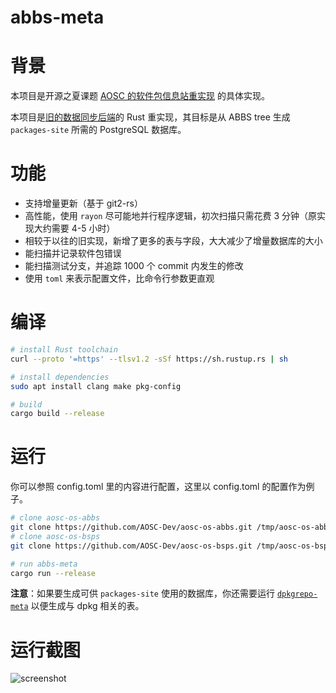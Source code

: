 # abbs-meta

# 背景

本项目是开源之夏课题 [AOSC 的软件包信息站重实现](https://summer-ospp.ac.cn/#/org/prodetail/22f3e0080) 的具体实现。

本项目是[旧的数据同步后端](https://github.com/AOSC-Dev/abbs-meta)的 Rust 重实现，其目标是从 ABBS tree 生成 `packages-site` 所需的 PostgreSQL 数据库。

# 功能

- 支持增量更新（基于 git2-rs）
- 高性能，使用 `rayon` 尽可能地并行程序逻辑，初次扫描只需花费 3 分钟（原实现大约需要 4-5 小时）
- 相较于以往的旧实现，新增了更多的表与字段，大大减少了增量数据库的大小
- 能扫描并记录软件包错误
- 能扫描测试分支，并追踪 1000 个 commit 内发生的修改
- 使用 `toml` 来表示配置文件，比命令行参数更直观

# 编译

```bash
# install Rust toolchain
curl --proto '=https' --tlsv1.2 -sSf https://sh.rustup.rs | sh

# install dependencies
sudo apt install clang make pkg-config

# build
cargo build --release
```

# 运行

 你可以参照 config.toml 里的内容进行配置，这里以 config.toml 的配置作为例子。

```bash
# clone aosc-os-abbs
git clone https://github.com/AOSC-Dev/aosc-os-abbs.git /tmp/aosc-os-abbs
# clone aosc-os-bsps
git clone https://github.com/AOSC-Dev/aosc-os-bsps.git /tmp/aosc-os-bsps

# run abbs-meta
cargo run --release
```

**注意**：如果要生成可供 `packages-site` 使用的数据库，你还需要运行 [`dpkgrepo-meta`](https://github.com/AOSC-Dev/dpkgrepo-meta) 以便生成与 dpkg 相关的表。

# 运行截图

![screenshot](images/screenshot.png)
